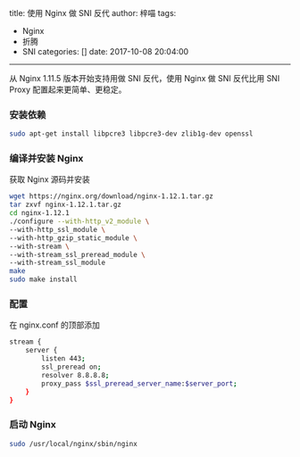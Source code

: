 title: 使用 Nginx 做 SNI 反代
author: 梓喵
tags:
  - Nginx
  - 折腾
  - SNI
categories: []
date: 2017-10-08 20:04:00
---
从 Nginx 1.11.5 版本开始支持用做 SNI 反代，使用 Nginx 做 SNI 反代比用 SNI Proxy 配置起来更简单、更稳定。

### 安装依赖
```bash
sudo apt-get install libpcre3 libpcre3-dev zlib1g-dev openssl
```
### 编译并安装 Nginx
获取 Nginx 源码并安装
```bash
wget https://nginx.org/download/nginx-1.12.1.tar.gz
tar zxvf nginx-1.12.1.tar.gz
cd nginx-1.12.1
./configure --with-http_v2_module \
--with-http_ssl_module \
--with-http_gzip_static_module \
--with-stream \
--with-stream_ssl_preread_module \
--with-stream_ssl_module
make
sudo make install
```
### 配置
在 nginx.conf 的顶部添加
```bash
stream {
    server {
        listen 443;
        ssl_preread on;
        resolver 8.8.8.8;
        proxy_pass $ssl_preread_server_name:$server_port;
    }
}
```
### 启动 Nginx
```bash
sudo /usr/local/nginx/sbin/nginx
```